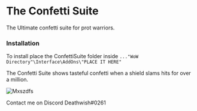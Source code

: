 # The Confetti Suite

The Ultimate confetti suite for prot warriors.

### Installation
To install place the ConfettiSuite folder inside 
`..."WoW Directory"\Interface\AddOns\"PLACE IT HERE"`

The Confetti Suite shows tasteful confetti when a shield slams hits for over a million.

![Mxszdfs](http://i.imgur.com/Mxszdfs.jpg)
<!-- http://imgur.com/a/KI4gh -->
Contact me on Discord Deathwish#0261
